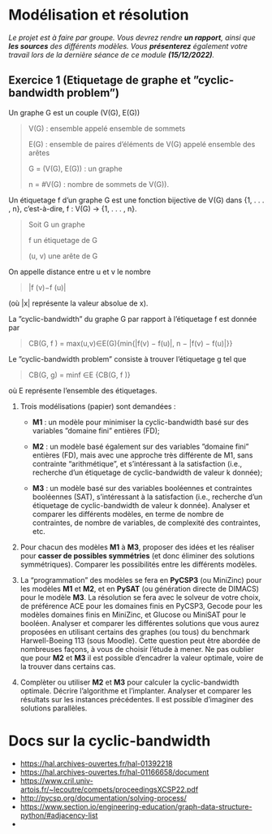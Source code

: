 
# Modélisation et résolution

*Le projet est à faire par groupe. Vous devrez rendre **un rapport**, ainsi que **les sources** des différents modèles.
Vous **présenterez** également votre travail lors de la dernière séance de ce module **(15/12/2022)**.*

## Exercice 1 (Etiquetage de graphe et ”cyclic-bandwidth problem”)

Un graphe G est un couple (V(G), E(G))
> V(G) : ensemble appelé ensemble de sommets
>
> E(G) : ensemble de paires d’éléments de V(G) appelé ensemble des arêtes
>
> G = (V(G), E(G)) : un graphe
> 
> n = #V(G) : nombre de sommets de V(G)).

Un étiquetage f d’un graphe G est une fonction bijective de V(G) dans
{1, . . . , n}, c’est-à-dire, f : V(G) → {1, . . . , n}.

> Soit G un graphe
> 
> f un étiquetage de G
> 
> (u, v) une arête de G

On appelle distance entre u et v le nombre 
> |f (v)−f (u)|

(où |x| représente la valeur absolue de x).

La ”cyclic-bandwidth” du graphe G par rapport à l’étiquetage f est donnée par

> CB(G, f ) = max(u,v)∈E(G){min{|f(v) − f(u)|, n − |f(v) − f(u)|}}

Le ”cyclic-bandwidth problem”
consiste à trouver l’étiquetage g tel que

> CB(G, g) = minf ∈E {CB(G, f )}

où E représente l’ensemble des étiquetages.

1. Trois modélisations (papier) sont demandées :
   
   - **M1** : un modèle pour minimiser la cyclic-bandwidth basé sur des variables ”domaine fini” entières (FD);

   - **M2** : un modèle basé également sur des variables ”domaine fini” entières (FD), mais avec une approche très différente de M1, sans contrainte “arithmétique”, et s’intéressant à la satisfaction (i.e., recherche d’un étiquetage de cyclic-bandwidth de valeur k donnée);

   - **M3** : un modèle basé sur des variables booléennes et contraintes booléennes (SAT), s’intéressant à la satisfaction (i.e., recherche d’un étiquetage de cyclic-bandwidth de valeur k donnée). Analyser et comparer les différents modèles, en terme de nombre de contraintes, de nombre de variables, de complexité des contraintes, etc.

2. Pour chacun des modèles **M1** à **M3**, proposer des idées et les réaliser pour **casser de possibles symmétries**
(et donc éliminer des solutions symmétriques). Comparer les possibilités entre les différents modèles.

3. La “programmation” des modèles se fera en **PyCSP3** (ou MiniZinc) pour les modèles **M1** et **M2**, et en **PySAT** (ou génération directe de DIMACS) pour le modèle **M3**. La résolution se fera avec le solveur de
votre choix, de préférence ACE pour les domaines finis en PyCSP3, Gecode pour les modèles domaines
finis en MiniZinc, et Glucose ou MiniSAT pour le booléen. Analyser et comparer les différentes solutions que vous aurez proposées en utilisant certains des graphes (ou tous) du benchmark Harwell-Boeing 113 (sous Moodle). Cette question peut être abordée de nombreuses façons, à vous de choisir l’étude à mener. Ne pas oublier que pour **M2** et **M3** il est possible d’encadrer la valeur optimale, voire de la trouver dans certains cas.

4. Complèter ou utiliser **M2** et **M3** pour calculer la cyclic-bandwidth optimale. Décrire l’algorithme et l’implanter. Analyser et comparer les résultats sur les instances précédentes. Il est possible d’imaginer des
solutions parallèles.

# Docs sur la cyclic-bandwidth
- https://hal.archives-ouvertes.fr/hal-01392218
- https://hal.archives-ouvertes.fr/hal-01166658/document
- https://www.cril.univ-artois.fr/~lecoutre/compets/proceedingsXCSP22.pdf
- http://pycsp.org/documentation/solving-process/
- https://www.section.io/engineering-education/graph-data-structure-python/#adjacency-list
- 